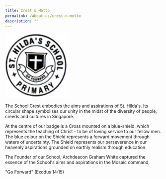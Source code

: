 ```yaml
---
title: Crest & Motto
permalink: /about-us/crest-n-motto
description: ""
---
```

<style>  
img {  
  display: block;  
  margin-left: auto;  
  margin-right: auto;  
}  
</style>  
<body><img src="/images/sch_crest.png" alt="School Crest" style="width:40%;">  
  
</body>

The School Crest embodies the aims and aspirations of St. Hilda's. Its circular shape symbolises our unity in the midst of the diversity of people, creeds and cultures in Singapore.

  

At the centre of our badge is a Cross mounted on a blue-shield, which represents the teaching of Christ - to be of loving service to our fellow men. The blue colour on the Shield represents a forward movement through waters of uncertainty. The Shield represents our perseverence in our heavenly aspirations grounded on earthly realism through education.

  

The Founder of our School, Archdeacon Graham White captured the essence of the School's aims and aspirations in the Mosaic command,

  

"Go Forward" (Exodus 14:15)